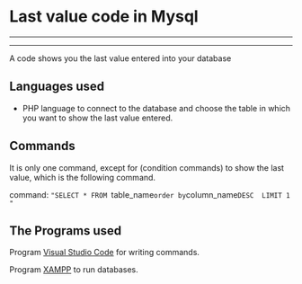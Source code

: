 
# Last value code in Mysql



-----------------------------------------------
-----------------------------------------------


A code shows you the last value entered into your database

## Languages ​​used

- PHP language to connect to the database and choose the table in which you want to show the last value entered.


## Commands

It is only one command, except for (condition commands) to show the last value, which is the following command.

command: `"SELECT * FROM `table_name` order by `column_name` DESC  LIMIT 1 " `

## The Programs used

Program [Visual Studio Code](https://code.visualstudio.com/)  for writing commands.

Program [XAMPP](https://www.apachefriends.org/download.html) to run databases.